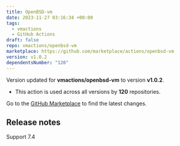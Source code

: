 ```yaml
---
title: OpenBSD-vm
date: 2023-11-27 03:16:34 +00:00
tags:
  - vmactions
  - GitHub Actions
draft: false
repo: vmactions/openbsd-vm
marketplace: https://github.com/marketplace/actions/openbsd-vm
version: v1.0.2
dependentsNumber: "120"
---
```



Version updated for **vmactions/openbsd-vm** to version **v1.0.2**.
- This action is used across all versions by **120** repositories.

Go to the [GitHub Marketplace](https://github.com/marketplace/actions/openbsd-vm) to find the latest changes.

## Release notes

Support 7.4
